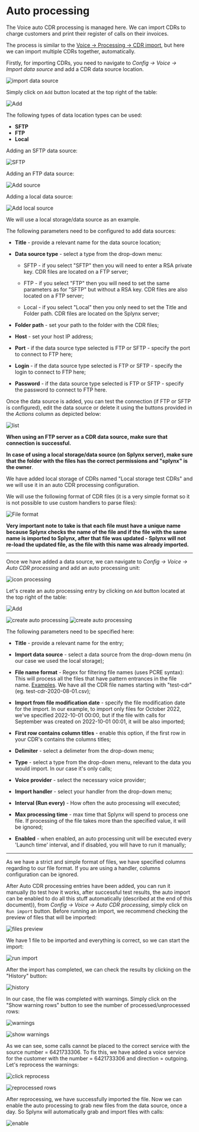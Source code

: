 Auto processing
==========

The Voice auto CDR processing is managed here. We can import CDRs to charge customers and print their register of calls on their invoices.

The process is similar to the [Voice → Processing → CDR import](voice/processing/processing.md), but here we can import multiple CDRs together, automatically.

Firstly, for importing CDRs, you need to navigate to *Config → Voice → Import data source* and add a CDR data source location.

![import data source](icon_data_source.png)

Simply click on `Add` button located at the top right of the table:

![Add](1.png)

The following types of data location types can be used:

* **SFTP**
* **FTP**
* **Local**

Adding an SFTP data source:

![SFTP](9.png)

Adding an FTP data source:

![Add source](add_source.png)

Adding a local data source:

![Add local source](local_storage.png)

We will use a local storage/data source as an example.

The following parameters need to be configured to add data sources:

  * **Title** - provide a relevant name for the data source location;

  * **Data source type** - select a type from the drop-down menu:

    * SFTP - if you select "SFTP" then you will need to enter a RSA private key. CDR files are located on a FTP server;

    * FTP - if you select "FTP" then you will need to set the same parameters as for "SFTP" but without a RSA key. CDR files are also located on a FTP server;

    * Local - if you select "Local" then you only need to set the Title and Folder path. CDR files are located on the Splynx server;

  * **Folder path** - set your path to the folder with the CDR files;

  * **Host** - set your host IP address;

  * **Port** - if the data source type selected is FTP or SFTP - specify the port to connect to FTP here;

  * **Login** - if the data source type selected is FTP or SFTP - specify the login to connect to FTP here;

  * **Password** - if the data source type selected is FTP or SFTP - specify the password to connect to FTP here.

Once the data source is added, you can test the connection (if FTP or SFTP is configured), edit the data source or delete it using the buttons provided in the *Actions* column as depicted below:

![list](list_of_sources.png)

**When using an FTP server as a CDR data source, make sure that connection is successful.**

**In case of using a local storage/data source (on Splynx server), make sure that the folder with the files has the correct permissions and "splynx" is the owner**.

We have added local storage of CDRs named "Local storage test CDRs" and we will use it in an auto CDR processing configuration.

We will use the following format of CDR files (it is a very simple format so it is not possible to use custom handlers to parse files):

![File format](test_cdr_format.png)

**Very important note to take is that each file must have a unique name because Splynx checks the name of the file and if the file with the same name is imported to Splynx, after that file was updated - Splynx will not re-load the updated file, as the file with this name was already imported.**
********************************************************************
Once we have added a data source, we can navigate to *Config → Voice → Auto CDR processing* and add an auto processing unit:

![icon processing](icon_processing.png)

Let's create an auto processing entry by clicking on `Add` button located at the top right of the table:

![Add](3.png)

![create auto processing](add_auto_processing.png)
![create auto processing](add_auto_processing_2.png)

The following parameters need to be specified here:

  * **Title** - provide a relevant name for the entry;

  * **Import data source** - select a data source from the drop-down menu (in our case we used the local storage);

  * **File name format** - Regex for filtering file names (uses PCRE syntax):
    This will process all the files that have pattern entrances in the file name. [Examples](voice/auto_cdr_processing/examples/examples.md). We have all the CDR file names starting with "test-cdr"(eg. test-cdr-2020-08-01.csv);

  * **Import from file modification date** - specify the file modification date for the import. In our example, to import only files for October 2022, we've specified 2022-10-01 00:00, but if the file with calls for September was created on 2022-10-01 00:01, it will be also imported;

  * **First row contains column titles** - enable this option, if the first row in your CDR's contains the columns titles;

  * **Delimiter** - select a delimeter from the drop-down menu;

  * **Type** - select a type from the drop-down menu, relevant to the data you would import. In our case it's only calls;

  * **Voice provider** - select the necessary voice provider;

  * **Import handler** - select your handler from the drop-down menu;

  * **Interval (Run every)** - How often the auto processing will executed;

  * **Max processing time** - max time that Splynx will spend to process one file. If processing of the file takes more than the specified value, it will be ignored;

  * **Enabled** - when enabled, an auto processing unit will be executed every 'Launch time' interval, and if disabled, you will have to run it manually;
********************************************************************
As we have a strict and simple format of files, we have specified columns regarding to our file format. If you are using a handler, columns configuration can be ignored.

After Auto CDR processing entries have been added, you can run it manually (to test how it works, after successful test results, the auto import can be enabled to do all this stuff automatically (described at the end of this document)), from *Config → Voice → Auto CDR processing*, simply click on `Run import` button. Before running an import, we recommend checking the preview of files that will be imported:

![files preview](files_preview.png)

We have 1 file to be imported and everything is correct, so we can start the import:

![run import](run_import.png)

After the import has completed, we can check the results by clicking on the "History" button:

![history](import_result.png)

In our case, the file was completed with warnings. Simply click on the "Show warning rows" button to see the number of processed/unprocessed rows:

![warnings](warnings.png)

![show warnings](show_warning_rows.png)

As we can see, some calls cannot be placed to the correct service with the source number = 6421733306. To fix this, we have added a voice service for the customer with the number = 6421733306 and direction = outgoing. Let's reprocess the warnings:

![click reprocess](click_reprocess.png)

![reprocessed rows](reprocessed.png)

After reprocessing, we have successfully imported the file. Now we can enable the auto processing to grab new files from the data source, once a day. So Splynx will automatically grab and import files with calls:

![enable](enable.png)
